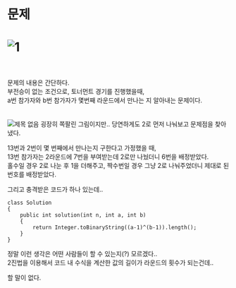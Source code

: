 문제
==
![1](https://user-images.githubusercontent.com/73854324/120414946-b8a07900-c395-11eb-940c-b168119bb36a.PNG)
<br><br>
==
문제의 내용은 간단하다.   
부전승이 없는 조건으로, 토너먼트 경기를 진행했을때,   
a번 참가자와 b번 참가자가 몇번째 라운드에서 만나는 지 알아내는 문제이다.   
<br><br>
![제목 없음](https://user-images.githubusercontent.com/73854324/120414918-af171100-c395-11eb-8f9a-d2337d940dfb.png)
굉장히 쪽팔린 그림이지만.. 당연하게도 2로 먼저 나눠보고 문제점을 찾아냈다.   
   
13번과 2번이 몇 번째에서 만나는지 구한다고 가정했을 때,   
13번 참가자는 2라운드에 7번을 부여받는데 2로만 나눴더니 6번을 배정받았다.   
홀수일 경우 2로 나눈 후 1을 더해주고, 짝수번일 경우 그냥 2로 나눠주었더니 제대로 된 번호를 배정받았다.
   
그리고 충격받은 코드가 하나 있는데..
```
class Solution
{
    public int solution(int n, int a, int b)
    {
        return Integer.toBinaryString((a-1)^(b-1)).length();
    }
}
```
정말 이런 생각은 어떤 사람들이 할 수 있는지(?) 모르겠다..   
2진법을 이용해서 코드 내 수식을 계산한 값의 길이가 라운드의 횟수가 되는건데..   
   
할 말이 없다.